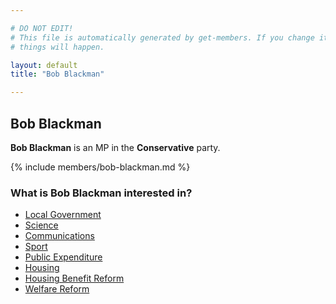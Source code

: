 ```yaml
---

# DO NOT EDIT!
# This file is automatically generated by get-members. If you change it, bad
# things will happen.

layout: default
title: "Bob Blackman"

---
```


## Bob Blackman

**Bob Blackman** is an MP in the **Conservative** party.

{% include members/bob-blackman.md %}

### What is Bob Blackman interested in?


* [Local Government](/interests/local-government.html)
* [Science](/interests/science.html)
* [Communications](/interests/communications.html)
* [Sport](/interests/sport.html)
* [Public Expenditure](/interests/public-expenditure.html)
* [Housing](/interests/housing.html)
* [Housing Benefit Reform](/interests/housing-benefit-reform.html)
* [Welfare Reform](/interests/welfare-reform.html)
